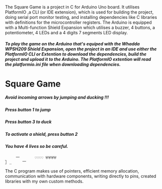 The Square Game is a project in C for Arduino Uno board. 
It utilises PlatformIO ,a CLI (or IDE extension), which is used for building the project, doing serial port monitor testing, and installing dependencies like C libraries with definitions for the microcontroller registers. 
The Arduino is equipped with a Multi-function Shield Expansion which utilises a buzzer, 4 buttons, a potentiometer, 4 LEDs and a 4 digits 7 segments LED display.

##### To play the game on the Arduino that's equiped with the Whadda WPSH209 Shield Expansion, open the project in an IDE and use either the PlatformIO CLI or Extention to download the dependencies, build the project and upload it to the Arduino. The PlatformIO extention will read the platformio.ini file when downloading dependencies.

# Square Game
##### Avoid incoming arrows by jumping and ducking !!!
##### Press button 1 to jump
##### Press button 3 to duck
##### To activate a shield, press button 2

##### You have 4 lives so be careful.

```
     ⎻       ♡♡♡♡ ⛨⛨⛨⛨
⃞  _     ⎻   
```

The C program makes use of pointers, efficient memory allocation, communication with hardware components, writing directly to pins, created libraries with my own custom methods. 
